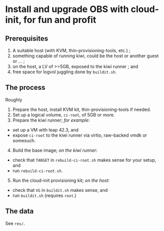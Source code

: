 # Install and upgrade OBS with cloud-init, for fun and profit

## Prerequisites

1. A suitable host (with KVM, thin-provisioning-tools, etc.) ;
2. something capable of running kiwi, could be the host or another guest or ... ;
3. on the host, a LV of >=5GB, exposed to the kiwi runner ; and
4. free space for logvol juggling done by `buildit.sh`.

## The process

Roughly

1. Prepare the host, install KVM kit, thin-provisioning-tools if needed.
2. Set up a logical volume, `ci-root`, of 5GB or more.
3. Prepare the kiwi runner; _for example_:
  * set up a VM with leap 42.3, and
  * expose `ci-root` to the kiwi runner via virtio, raw-backed vmdk or somesuch.
4. Build the base image; _on the kiwi runner_:
  * check that `TARGET` in `rebuild-ci-root.sh` makes sense for your setup, and
  * run `rebuild-ci-root.sh`.
5. Run the cloud-init provisioning kit; _on the host_:
  * check that `VG` in `buildit.sh` makes sense, and
  * run `buildit.sh` (requires `root`.)


## The data

See `res/`.
